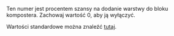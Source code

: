 Ten numer jest procentem szansy na dodanie warstwy do bloku kompostera. Zachowaj wartość 0, aby ją wyłączyć.

Wartości standardowe można znaleźć [tutaj](https://minecraft.wiki/w/Composter#Composting).